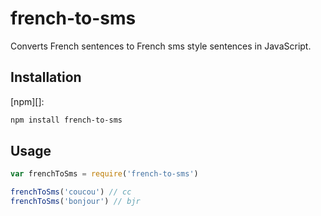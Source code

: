 # french-to-sms

Converts French sentences to French sms style sentences in JavaScript.

## Installation

[npm][]:

```bash
npm install french-to-sms
```

## Usage

```javascript
var frenchToSms = require('french-to-sms')

frenchToSms('coucou') // cc
frenchToSms('bonjour') // bjr
```